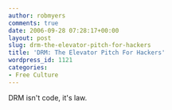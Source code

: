 ```yaml
---
author: robmyers
comments: true
date: 2006-09-28 07:28:17+00:00
layout: post
slug: drm-the-elevator-pitch-for-hackers
title: 'DRM: The Elevator Pitch For Hackers'
wordpress_id: 1121
categories:
- Free Culture
---
```


DRM isn't code, it's law.  


